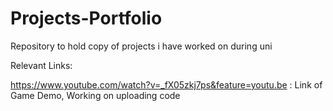 # Projects-Portfolio
Repository to hold copy of projects i have worked on during uni

Relevant Links:

https://www.youtube.com/watch?v=_fX05zkj7ps&feature=youtu.be : Link of Game Demo, Working on uploading code
